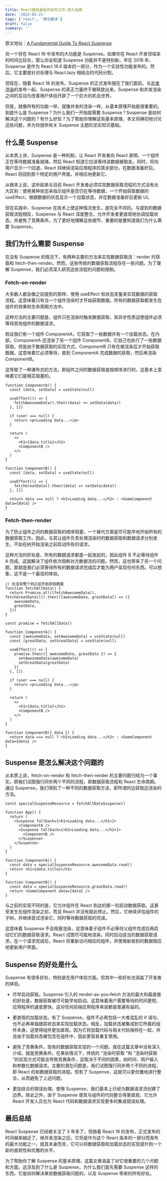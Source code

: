 ```yaml
---
title: React服务器组件如何工作:深入指南
date: '2022-03-21'
tags: ['react', '博文翻译']
draft: false
summary: ''
---
```


原文地址：[A Fundamental Guide To React Suspense](https://www.chakshunyu.com/blog/a-fundamental-guide-to-react-suspense/)

另一个将在 React 18 中发布的大功能是 Suspense。如果你在 React 开发领域呆的时间比较长，那么你会知道 Suspense 功能并不是特别新。早在 2018 年，Suspense 是作为 React 16.6 版本的一部分，作为一个实验性功能发布的。然后，它主要是针对处理与 React.lazy 相结合的代码分割。

但现在，随着 React 18 的发布，Suspense 的正式发布摆在了我们面前。与[并发渲染](https://www.chakshunyu.com/blog/an-introductory-guide-to-concurrent-rendering/)的发布一起，Suspense 的真正力量终于被释放出来。Suspense 和并发渲染之间的互动为改善用户体验开辟了一个巨大的机会世界。

但是，就像所有的功能一样，就像并发的渲染一样，从基本原理开始是很重要的。到底什么是 Suspense？为什么我们一开始就需要 Suspense？Suspense 是如何解决这个问题的？有什么好处？为了帮助你理解这些基本原理，本文将确切地讨论这些问题，并为你提供有关 Suspense 主题的坚实知识基础。

## 什么是 Suspense

从本质上讲，Suspense 是一种机制，让 React 开发者向 React 表明，一个组件正在等待数据准备就绪。然后 React 知道它应该等待该数据被取走。同时，将向用户显示一个回退，React 将继续渲染应用程序的其余部分。在数据准备好后，React 将回到那个特定的用户界面，并相应地更新它。

从根本上说，这听起来与目前 React 开发者必须实现数据获取流程的方式没有太大区别：使用某种状态来指示组件是否仍在等待数据，一个开始获取数据的 useEffect，根据数据的状态显示一个加载状态，并在数据准备好后更新 UI。

但在实践中，Suspense 在技术上使这种情况发生，是完全不同的。与提到的数据获取流程相反，Suspense 与 React 深度整合，允许开发者更直观地协调加载状态，并避免了竞赛条件。为了更好地理解这些细节，重要的是要知道我们为什么需要 Suspense。

## 我们为什么需要 Suspense

在没有 Suspense 的情况下，有两种主要的方法来实现数据获取流：render 时获取和 fetch-then-render。然而，这些传统的数据获取流程存在一些问题。为了理解 Suspense，我们必须深入研究这些流程的问题和限制。

### Fetch-on-render

大多数人都会像之前提到的那样，使用 useEffect 和状态变量来实现数据的获取流程。这意味着只有当一个组件渲染时才开始获取数据。所有的数据获取都发生在组件的效果和生命周期方法中。

这种方法的主要问题是，组件只在渲染时触发数据获取，其异步性质迫使组件必须等待其他组件的数据请求。

假设我们有一个组件 ComponentA，它获取了一些数据并有一个加载状态。在内部，ComponentA 还渲染了另一个组件 ComponentB，它自己也执行了一些数据获取。但是由于数据获取的实现方式，ComponentB 只有在被渲染后才开始获取数据。这意味着它必须等待，直到 ComponentA 完成数据的获取，然后再渲染 ComponentB。

这导致了一种瀑布式的方法，即组件之间的数据获取是按顺序进行的，这基本上意味着它们是相互阻塞的。

```tsx
function ComponentA() {
  const [data, setData] = useState(null)

  useEffect(() => {
    fetchAwesomeData().then((data) => setData(data))
  }, [])

  if (user === null) {
    return <p>Loading data...</p>
  }

  return (
    <>
      <h1>{data.title}</h1>
      <ComponentB />
    </>
  )
}

function ComponentB() {
  const [data, setData] = useState(null)

  useEffect(() => {
    fetchGreatData().then((data) => setData(data))
  }, [])

  return data === null ? <h2>Loading data...</h2> : <SomeComponent data={data} />
}
```

### Fetch-then-render

为了防止组件之间的数据获取的顺序阻塞，一个替代方案是尽可能早地开始所有的数据获取工作。因此，与其让组件负责处理渲染时的数据获取和数据请求分别发生，不如在树开始渲染之前启动所有的请求。

这种方法的好处是，所有的数据请求都是一起发起的，因此组件 B 不必等待组件 A 完成。这就解决了组件依次阻断对方数据流的问题。然而，这也带来了另一个问题，那就是我们必须等待所有的数据请求完成后才能为用户呈现任何东西。可以想象，这不是一个最佳的体验。

```tsx
// 在渲染整个树之前开始获取数据
function fetchAllData() {
  return Promise.all([fetchAwesomeData(), fetchGreatData()]).then(([awesomeData, greatData]) => ({
    awesomeData,
    greatData,
  }))
}

const promise = fetchAllData()

function ComponentA() {
  const [awesomeData, setAwesomeData] = useState(null)
  const [greatData, setGreatData] = useState(null)

  useEffect(() => {
    promise.then(({ awesomeData, greatData }) => {
      setAwesomeData(awesomeData)
      setGreatData(greatData)
    })
  }, [])

  if (user === null) {
    return <p>Loading data...</p>
  }

  return (
    <>
      <h1>{data.title}</h1>
      <ComponentB />
    </>
  )
}

function ComponentB({ data }) {
  return data === null ? <h2>Loading data...</h2> : <SomeComponent data={data} />
}
```

## Suspense 是怎么解决这个问题的

从本质上讲，fetch-on-render 和 fetch-then-render 的主要问题归结为一个事实，即我们试图强行同步两个不同的流程，即数据获取流程和 React 生命周期。通过 Suspense，我们得到了一种不同的数据获取方法，即所谓的边获取边渲染的方法。

```tsx
const specialSuspenseResource = fetchAllDataSuspense()

function App() {
  return (
    <Suspense fallback={<h1>Loading data...</h1>}>
      <ComponentA />
      <Suspense fallback={<h2>Loading data...</h2>}>
        <ComponentB />
      </Suspense>
    </Suspense>
  )
}

function ComponentA() {
  const data = specialSuspenseResource.awesomeData.read()
  return <h1>{data.title}</h1>
}

function ComponentB() {
  const data = specialSuspenseResource.greatData.read()
  return <SomeComponent data={data} />
}
```

与之前的实现不同的是，它允许组件在 React 到达的那一刻启动数据获取。这甚至发生在组件渲染之前，而且 React 并没有就此停止。然后，它继续评估组件的子树，并继续尝试渲染它，同时等待数据获取的完成。

这意味着 Suspense 不会阻塞渲染，这意味着子组件不必等待父组件完成后再启动它们的数据获取请求。React 试图尽可能地渲染，同时启动适当的数据获取请求。在一个请求完成后，React 将重新访问相应的组件，并使用新收到的数据相应地更新用户界面。

## Suspense 的好处是什么

Suspense 有很多好处，特别是在用户体验方面。但其中一些好处也涵盖了开发者的体验。

- 尽早启动获取。Suspense 引入的 render-as-you-fetch 方法的最大和最直接的好处是，数据获取被尽可能早地启动。这意味着用户需要等待的时间更短，应用程序的速度更快，这对任何前端应用程序来说都是普遍有益的。

- 更直观的加载状态。有了 Suspense，组件不必再包括一大堆混乱的 if 语句，也不必再单独跟踪状态来实现加载状态。相反，加载状态被集成到它所属的组件本身。这使得组件更加直观，因为它将加载代码与相关代码保持在一起，并且由于加载状态被包含在组件中，因此更容易重复使用。

- 避免了竞赛条件。现有的数据获取实现的一个问题，我在这篇文章中没有深入介绍，就是竞赛条件。在某些情况下，传统的 "渲染时获取 "和 "渲染时获取 "的实现方式可能会导致竞赛条件，这取决于不同的因素，如时间、用户输入和参数化数据请求。主要的潜在问题是，我们试图强行同步两个不同的进程，即 React 的和数据获取的进程。但有了 Suspense，这就可以更优雅地进行整合，从而避免了上述问题。

- 更加综合的错误处理。使用 Suspense，我们基本上已经为数据请求流创建了边界。除此之外，由于 Suspense 使其与组件的代码整合得更直观，它允许 React 开发人员也为 React 代码和数据请求实现更多的集成错误处理。

## 最后总结

React Suspense 已经被关注了 3 年多了。但随着 React 18 的发布，正式发布的时间越来越近了。继并发渲染之后，它将是作为这个 React 版本的一部分而发布的最大功能之一。就其本身而言，它可以将数据获取和加载状态的实现提升到一个新的直观性和优雅的水平。

为了帮助你了解 Suspense 的基本原理，这篇文章涵盖了对它很重要的几个问题和方面。这涉及到了什么是 Suspense，为什么我们首先需要 Suspense 这样的东西，它是如何解决某些数据获取问题的，以及 Suspense 带来的所有好处。

